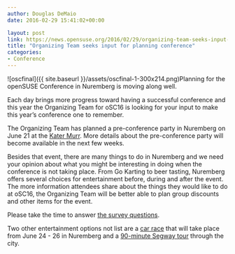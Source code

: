 ```yaml
---
author: Douglas DeMaio
date: 2016-02-29 15:41:02+00:00

layout: post
link: https://news.opensuse.org/2016/02/29/organizing-team-seeks-input-for-planning-conference/
title: "Organizing Team seeks input for planning conference"
categories:
- Conference
---
```

![oscfinal]({{ site.baseurl }}/assets/oscfinal-1-300x214.png)Planning for the openSUSE Conference in Nuremberg is moving along well.

Each day brings more progress toward having a successful conference and this year the Organizing Team for oSC16 is looking for your input to make this year’s conference one to remember.

The Organizing Team has planned a pre-conference party in Nuremberg on June 21 at the [Kater Murr](http://kater-murr.com/). More details about the pre-conference party will become available in the next few weeks.

Besides that event, there are many things to do in Nuremberg and we need your opinion about what you might be interesting in doing when the conference is not taking place. From Go Karting to beer tasting, Nuremberg offers several choices for entertainment before, during and after the event. The more information attendees share about the things they would like to do at oSC16, the Organizing Team will be better able to plan group discounts and other items for the event.

Please take the time to answer [the survey questions](http://svy.mk/21w9pS9).

Two other entertainment options not list are a [car race](http://bit.ly/24x77B9) that will take place from June 24 - 26 in Nuremberg and a [90-minute Segway tour](http://bit.ly/1QGJuf9) through the city.		
